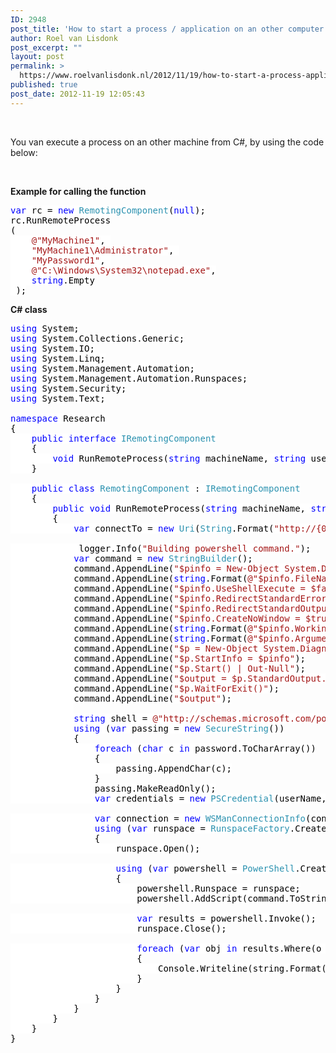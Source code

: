 ```yaml
---
ID: 2948
post_title: 'How to start a process / application on an other computer from C#, by using PowerShell remoting'
author: Roel van Lisdonk
post_excerpt: ""
layout: post
permalink: >
  https://www.roelvanlisdonk.nl/2012/11/19/how-to-start-a-process-application-on-an-other-computer-from-c-by-using-powershell-remoting/
published: true
post_date: 2012-11-19 12:05:43
---
```

<p>&#160;</p>  <p>You van execute a process on an other machine from C#, by using the code below:</p>  <p>&#160;</p>  <p><strong>Example for calling the function</strong></p>  <pre class="code"><span style="background: white; color: blue">var </span><span style="background: white; color: black">rc = </span><span style="background: white; color: blue">new </span><span style="background: white; color: #2b91af">RemotingComponent</span><span style="background: white; color: black">(</span><span style="background: white; color: blue">null</span><span style="background: white; color: black">);
rc.RunRemoteProcess
(
    </span><span style="background: white; color: #a31515">@&quot;MyMachine1&quot;</span><span style="background: white; color: black">, 
    </span><span style="background: white; color: #a31515">&quot;MyMachine1\Administrator&quot;</span><span style="background: white; color: black">, 
    </span><span style="background: white; color: #a31515">&quot;MyPassword1&quot;</span><span style="background: white; color: black">, 
    </span><span style="background: white; color: #a31515">@&quot;C:\Windows\System32\notepad.exe&quot;</span><span style="background: white; color: black">,
    </span><span style="background: white; color: blue">string</span><span style="background: white; color: black">.Empty
 );</span></pre>

<p><strong>C# class</strong></p>

<pre class="code"><span style="background: white; color: blue">using </span><span style="background: white; color: black">System;
</span><span style="background: white; color: blue">using </span><span style="background: white; color: black">System.Collections.Generic;
</span><span style="background: white; color: blue">using </span><span style="background: white; color: black">System.IO;
</span><span style="background: white; color: blue">using </span><span style="background: white; color: black">System.Linq;
</span><span style="background: white; color: blue">using </span><span style="background: white; color: black">System.Management.Automation;
</span><span style="background: white; color: blue">using </span><span style="background: white; color: black">System.Management.Automation.Runspaces;
</span><span style="background: white; color: blue">using </span><span style="background: white; color: black">System.Security;
</span><span style="background: white; color: blue">using </span><span style="background: white; color: black">System.Text;

</span><span style="background: white; color: blue">namespace <font color="#000000">Research</font></span><span style="background: white; color: black">
{
    </span><span style="background: white; color: blue">public interface </span><span style="background: white; color: #2b91af">IRemotingComponent
    </span><span style="background: white; color: black">{
        </span><span style="background: white; color: blue">void </span><span style="background: white; color: black">RunRemoteProcess(</span><span style="background: white; color: blue">string </span><span style="background: white; color: black">machineName, </span><span style="background: white; color: blue">string </span><span style="background: white; color: black">userName, </span><span style="background: white; color: blue">string </span><span style="background: white; color: black">password, </span><span style="background: white; color: blue">string </span><span style="background: white; color: black">processPath, </span><span style="background: white; color: blue">string </span><span style="background: white; color: black">processArguments);
    }

    </span><span style="background: white; color: blue">public class </span><span style="background: white; color: #2b91af">RemotingComponent </span><span style="background: white; color: black">: </span><span style="background: white; color: #2b91af">IRemotingComponent
    </span><span style="background: white; color: black">{
        </span><span style="background: white; color: blue">public void </span><span style="background: white; color: black">RunRemoteProcess(</span><span style="background: white; color: blue">string </span><span style="background: white; color: black">machineName, </span><span style="background: white; color: blue">string </span><span style="background: white; color: black">userName, </span><span style="background: white; color: blue">string </span><span style="background: white; color: black">password, </span><span style="background: white; color: blue">string </span><span style="background: white; color: black">processPath, </span><span style="background: white; color: blue">string </span><span style="background: white; color: black">processArguments)
        {
            </span><span style="background: white; color: blue">var </span><span style="background: white; color: black">connectTo = </span><span style="background: white; color: blue">new </span><span style="background: white; color: #2b91af">Uri</span><span style="background: white; color: black">(</span><span style="background: white; color: #2b91af">String</span><span style="background: white; color: black">.Format(</span><span style="background: white; color: #a31515">&quot;http://{0}:5985/wsman&quot;</span><span style="background: white; color: black">, machineName));

            _logger.Info(</span><span style="background: white; color: #a31515">&quot;Building powershell command.&quot;</span><span style="background: white; color: black">);
            </span><span style="background: white; color: blue">var </span><span style="background: white; color: black">command = </span><span style="background: white; color: blue">new </span><span style="background: white; color: #2b91af">StringBuilder</span><span style="background: white; color: black">();
            command.AppendLine(</span><span style="background: white; color: #a31515">&quot;$pinfo = New-Object System.Diagnostics.ProcessStartInfo&quot;</span><span style="background: white; color: black">);
            command.AppendLine(</span><span style="background: white; color: blue">string</span><span style="background: white; color: black">.Format(</span><span style="background: white; color: #a31515">@&quot;$pinfo.FileName = &quot;&quot;{0}&quot;&quot;&quot;</span><span style="background: white; color: black">, processPath));
            command.AppendLine(</span><span style="background: white; color: #a31515">&quot;$pinfo.UseShellExecute = $false&quot;</span><span style="background: white; color: black">);
            command.AppendLine(</span><span style="background: white; color: #a31515">&quot;$pinfo.RedirectStandardError = $true&quot;</span><span style="background: white; color: black">);
            command.AppendLine(</span><span style="background: white; color: #a31515">&quot;$pinfo.RedirectStandardOutput = $true&quot;</span><span style="background: white; color: black">);
            command.AppendLine(</span><span style="background: white; color: #a31515">&quot;$pinfo.CreateNoWindow = $true&quot;</span><span style="background: white; color: black">);
            command.AppendLine(</span><span style="background: white; color: blue">string</span><span style="background: white; color: black">.Format(</span><span style="background: white; color: #a31515">@&quot;$pinfo.WorkingDirectory = &quot;&quot;{0}&quot;&quot;&quot;</span><span style="background: white; color: black">, </span><span style="background: white; color: blue">new </span><span style="background: white; color: #2b91af">FileInfo</span><span style="background: white; color: black">(processPath).Directory.FullName));
            command.AppendLine(</span><span style="background: white; color: blue">string</span><span style="background: white; color: black">.Format(</span><span style="background: white; color: #a31515">@&quot;$pinfo.Arguments = &quot;&quot;{0}&quot;&quot;&quot;</span><span style="background: white; color: black">, processArguments));
            command.AppendLine(</span><span style="background: white; color: #a31515">&quot;$p = New-Object System.Diagnostics.Process&quot;</span><span style="background: white; color: black">);
            command.AppendLine(</span><span style="background: white; color: #a31515">&quot;$p.StartInfo = $pinfo&quot;</span><span style="background: white; color: black">);
            command.AppendLine(</span><span style="background: white; color: #a31515">&quot;$p.Start() | Out-Null&quot;</span><span style="background: white; color: black">);
            command.AppendLine(</span><span style="background: white; color: #a31515">&quot;$output = $p.StandardOutput.ReadToEnd()&quot;</span><span style="background: white; color: black">);
            command.AppendLine(</span><span style="background: white; color: #a31515">&quot;$p.WaitForExit()&quot;</span><span style="background: white; color: black">);
            command.AppendLine(</span><span style="background: white; color: #a31515">&quot;$output&quot;</span><span style="background: white; color: black">);
            
            </span><span style="background: white; color: blue">string </span><span style="background: white; color: black">shell = </span><span style="background: white; color: #a31515">@&quot;http://schemas.microsoft.com/powershell/Microsoft.PowerShell&quot;</span><span style="background: white; color: black">;
            </span><span style="background: white; color: blue">using </span><span style="background: white; color: black">(</span><span style="background: white; color: blue">var </span><span style="background: white; color: black">passing = </span><span style="background: white; color: blue">new </span><span style="background: white; color: #2b91af">SecureString</span><span style="background: white; color: black">())
            {
                </span><span style="background: white; color: blue">foreach </span><span style="background: white; color: black">(</span><span style="background: white; color: blue">char </span><span style="background: white; color: black">c </span><span style="background: white; color: blue">in </span><span style="background: white; color: black">password.ToCharArray())
                {
                    passing.AppendChar(c);
                }
                passing.MakeReadOnly();
                </span><span style="background: white; color: blue">var </span><span style="background: white; color: black">credentials = </span><span style="background: white; color: blue">new </span><span style="background: white; color: #2b91af">PSCredential</span><span style="background: white; color: black">(userName, passing);

                </span><span style="background: white; color: blue">var </span><span style="background: white; color: black">connection = </span><span style="background: white; color: blue">new </span><span style="background: white; color: #2b91af">WSManConnectionInfo</span><span style="background: white; color: black">(connectTo, shell, credentials);
                </span><span style="background: white; color: blue">using </span><span style="background: white; color: black">(</span><span style="background: white; color: blue">var </span><span style="background: white; color: black">runspace = </span><span style="background: white; color: #2b91af">RunspaceFactory</span><span style="background: white; color: black">.CreateRunspace(connection))
                {
                 </span><span style="background: white; color: black">   runspace.Open();

                    </span><span style="background: white; color: blue">using </span><span style="background: white; color: black">(</span><span style="background: white; color: blue">var </span><span style="background: white; color: black">powershell = </span><span style="background: white; color: #2b91af">PowerShell</span><span style="background: white; color: black">.Create())
                    {
                        powershell.Runspace = runspace;
                        powershell.AddScript(command.ToString());

                 </span><span style="background: white; color: black">       </span><span style="background: white; color: blue">var </span><span style="background: white; color: black">results = powershell.Invoke();
                        runspace.Close();

                        </span><span style="background: white; color: blue">foreach </span><span style="background: white; color: black">(</span><span style="background: white; color: blue">var </span><span style="background: white; color: black">obj </span><span style="background: white; color: blue">in </span><span style="background: white; color: black">results.Where(o =&gt; o != </span><span style="background: white; color: blue">null</span><span style="background: white; color: black">))
                        {
                            Console.Writeline(string.Format(</span><span style="background: white; color: #a31515">&quot;Output: [{0}].&quot;</span><span style="background: white; color: black">, obj));
                        }
                    }
                }
            }
        }
    }
}
</span></pre>
